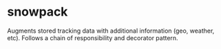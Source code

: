 snowpack
========

Augments stored tracking data with additional information (geo, weather, etc).  Follows a chain of responsibility and decorator pattern.

